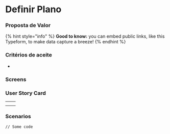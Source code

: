 # Definir Plano

### Proposta de Valor

{% hint style="info" %}
**Good to know:** you can embed public links, like this Typeform, to make data capture a breeze!
{% endhint %}

### Critérios de aceite <a href="#criterios-de-aceite" id="criterios-de-aceite"></a>

*

### Screens <a href="#screens" id="screens"></a>





### User Story Card  <a href="#user-story-card" id="user-story-card"></a>

|   |   |
| - | - |
|   |   |
|   |   |



### Scenarios <a href="#scenarios" id="scenarios"></a>

```
// Some code
```
